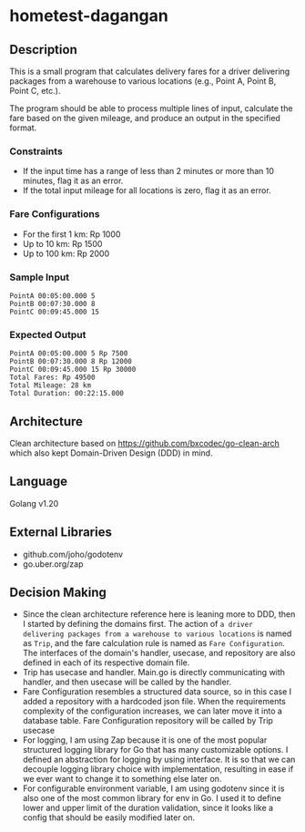 # hometest-dagangan

## Description

This is a small program that calculates delivery fares for a driver delivering packages from a warehouse to various locations (e.g., Point A, Point B, Point C, etc.).

The program should be able to process multiple lines of input, calculate the fare based on the given mileage, and produce an output in the specified format.

### Constraints

- If the input time has a range of less than 2 minutes or more than 10 minutes, flag it as an error.
- If the total input mileage for all locations is zero, flag it as an error.

### Fare Configurations

- For the first 1 km: Rp 1000
- Up to 10 km: Rp 1500
- Up to 100 km: Rp 2000

### Sample Input

```
PointA 00:05:00.000 5
PointB 00:07:30.000 8
PointC 00:09:45.000 15
```

### Expected Output

```
PointA 00:05:00.000 5 Rp 7500
PointB 00:07:30.000 8 Rp 12000
PointC 00:09:45.000 15 Rp 30000
Total Fares: Rp 49500
Total Mileage: 28 km
Total Duration: 00:22:15.000
```

## Architecture

Clean architecture based on https://github.com/bxcodec/go-clean-arch which also kept Domain-Driven Design (DDD) in mind.

## Language

Golang v1.20

## External Libraries

- github.com/joho/godotenv
- go.uber.org/zap

## Decision Making

- Since the clean architecture reference here is leaning more to DDD, then I started by defining the domains first. The action of `a driver delivering packages from a warehouse to various locations` is named as `Trip`, and the fare calculation rule is named as `Fare Configuration`. The interfaces of the domain's handler, usecase, and repository are also defined in each of its respective domain file.
- Trip has usecase and handler. Main.go is directly communicating with handler, and then usecase will be called by the handler.
- Fare Configuration resembles a structured data source, so in this case I added a repository with a hardcoded json file. When the requirements complexity of the configuration increases, we can later move it into a database table. Fare Configuration repository will be called by Trip usecase
- For logging, I am using Zap because it is one of the most popular structured logging library for Go that has many customizable options. I defined an abstraction for logging by using interface. It is so that we can decouple logging library choice with implementation, resulting in ease if we ever want to change it to something else later on.
- For configurable environment variable, I am using godotenv since it is also one of the most common library for env in Go. I used it to define lower and upper limit of the duration validation, since it looks like a config that should be easily modified later on.